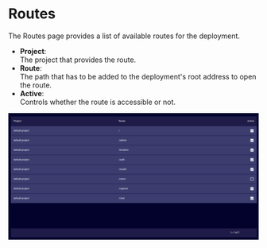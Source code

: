 # Routes
The Routes page provides a list of available routes for the deployment.
- **Project**:  
  The project that provides the route.
- **Route**:  
  The path that has to be added to the deployment's root address to open the route.
- **Active**:  
  Controls whether the route is accessible or not.

![](./images/routes.png)

